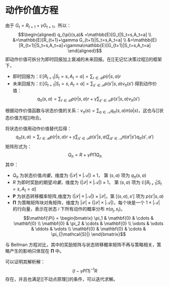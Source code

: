 # 动作价值方程

由于 $G_t=R_{t+1}+\gamma G_{t+1}$，所以：
$$\begin{aligned}
q_{\pi}(s,a)& =\mathbb{E}[G_t|S_t=s,A_t=a] \\
&=\mathbb{E}[R_{t+1}+\gamma G_{t+1}|S_t=s,A_t=a] \\
&=\mathbb{E}[R_{t+1}|S_t=s,A_t=a]+\gamma\mathbb{E}[G_{t+1}|S_t=s,A_t=a]
\end{aligned}$$
即动作价值可拆分为即时回报加上衰减的未来回报。在[[无记忆决策过程]]的框架下，
+ 即时回报为：$\mathbb{E}[R_{t+1}|S_t=s,A_t=a]=\sum_{r \in \mathcal{R}}p(r|s,a)r$
+ 未来回报为：$\mathbb{E}[G_{t+1}|S_t=s,A_t=a]=\sum_{s' \in \mathcal{S}}p(s'|s,a)v_{\pi}(s')$
得到动作价值：
$$ q_{\pi}(s,a)=\sum_{r \in \mathcal{R}}p(r|s,a)r+ \gamma \sum_{s' \in \mathcal{S}}p(s'|s,a)v_{\pi}(s')$$

根据动作价值函数与状态价值的关系：$v_{\pi}(s)=\sum_{a \in \mathcal{A}}q_\pi(s,a) \pi(a|s)$，这也与[[状态价值方程]]吻合。

将状态价值用动作价值替代后得：
$$q_\pi(s,a)=\sum_{r\in\mathcal{R}}p(r|s,a)r+\gamma\sum_{s'\in\mathcal{S}}p(s'|s,a)\sum_{a'\in\mathcal{A}}\pi(a'|s')q_\pi(s',a')$$
矩阵形式为：
$$ Q_{\pi}=R+\gamma P \Pi Q_{\pi} $$
其中：
+ $Q_{\pi}$ 为状态价值*向量*，维度为 $(|\mathcal{S}| \times |\mathcal{A}|) \times 1$， 第 $(s,a)$ 项为 $q_{\pi}(s,a)$
+ $R$ 为即时奖励的期望*向量*，维度为 $(|\mathcal{S}| \times |\mathcal{A}|) \times 1$， 第 $(s,a)$ 项为 $\mathbb{E}[R_{t+1}|S_t=s,A_t=a]$
+ $\mathbf{P}$ 为状态转移概率矩阵,维度为 $(|\mathcal{S}| \times |\mathcal{A}|) \times |\mathcal{S}|$，第 $[(s,a),s']$ 项为 $p(s'|s,a)$
+ $\mathbf{\Pi}$ 为策略矩阵块对角矩阵，维度为 $|\mathcal{S}| \times (|\mathcal{S}| \times |\mathcal{A}|)$，每个块是一个 $1 \times |\mathcal{A}|$ 的行向量，表示在状态 $i$ 下所有动作的概率分布 $\pi(a_j,s_i)$。
$$\mathbf{\Pi} = \begin{bmatrix} 
\pi_1 & \mathbf{0} & \cdots & \mathbf{0} \\
\mathbf{0} & \pi_2 & \cdots & \mathbf{0} \\
\vdots & \vdots & \ddots & \vdots \\
\mathbf{0} & \mathbf{0} & \cdots & \pi_{|\mathcal{S}|}
\end{bmatrix}$$

与 Bellman 方程对比，其中的奖励矩阵与状态转移概率矩阵不再与策略相关，策略产生的影响只体现在 $\mathbf{\Pi}$ 中。

可以证明其解析解：
$$ (I-\gamma P \Pi)^{-1}R $$
存在，并且也满足[[不动点原理]]的条件，可以迭代求解。